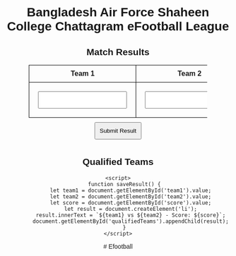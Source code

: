 <!DOCTYPE html>
<html lang="en">
<head>
    <meta charset="UTF-8">
    <meta name="viewport" content="width=device-width, initial-scale=1.0">
    <title>eFootball League Results</title>
    <style>
        body { font-family: Arial, sans-serif; text-align: center; }
        table { width: 80%; margin: auto; border-collapse: collapse; }
        th, td { border: 1px solid black; padding: 10px; }
        input, button { margin: 10px; padding: 10px; }
    </style>
</head>
<body>
    <h1>Bangladesh Air Force Shaheen College Chattagram eFootball League</h1>
    <h2>Match Results</h2>
    <table>
        <tr>
            <th>Team 1</th>
            <th>Team 2</th>
            <th>Score</th>
        </tr>
        <tr>
            <td><input type="text" id="team1"></td>
            <td><input type="text" id="team2"></td>
            <td><input type="text" id="score"></td>
        </tr>
    </table>
    <button onclick="saveResult()">Submit Result</button>
    <h2>Qualified Teams</h2>
    <ul id="qualifiedTeams"></ul>

    <script>
        function saveResult() {
            let team1 = document.getElementById('team1').value;
            let team2 = document.getElementById('team2').value;
            let score = document.getElementById('score').value;
            let result = document.createElement('li');
            result.innerText = `${team1} vs ${team2} - Score: ${score}`;
            document.getElementById('qualifiedTeams').appendChild(result);
        }
    </script>
</body>
</html>
# Efootball
